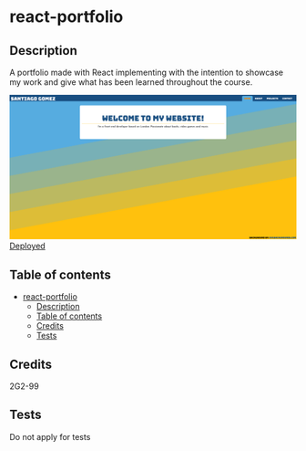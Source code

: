 # react-portfolio

## Description

A portfolio made with React implementing with the intention to showcase my work and give what has been learned throughout the course.

![react-portfolio deployed](public/static_assets/images/home-screenshot.png)
[Deployed](https://santiago-gomez.netlify.app/)

## Table of contents

- [react-portfolio](#react-portfolio)
  - [Description](#description)
  - [Table of contents](#table-of-contents)
  - [Credits](#credits)
  - [Tests](#tests)

## Credits

2G2-99

## Tests

Do not apply for tests
